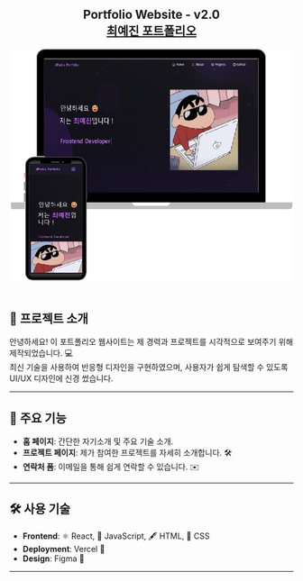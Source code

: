 <h2 align="center">
  Portfolio Website - v2.0<br/>
  <a href="https://react-portfolio-rho-smoky.vercel.app/" target="_blank">최예진 포트폴리오</a>
</h2>
<div align="center">
  <img alt="Demo" src="./Images/readme.png" />
</div>

<br/>

## 📝 프로젝트 소개
안녕하세요! 이 포트폴리오 웹사이트는 제 경력과 프로젝트를 시각적으로 보여주기 위해 제작되었습니다. 💻  
최신 기술을 사용하여 반응형 디자인을 구현하였으며, 사용자가 쉽게 탐색할 수 있도록 UI/UX 디자인에 신경 썼습니다.

---

## 🚀 주요 기능
- **홈 페이지**: 간단한 자기소개 및 주요 기술 소개.
- **프로젝트 페이지**: 제가 참여한 프로젝트를 자세히 소개합니다. 🛠️
- **연락처 폼**: 이메일을 통해 쉽게 연락할 수 있습니다. ✉️

---

## 🛠️ 사용 기술
- **Frontend**: ⚛️ React, 💛 JavaScript, 🖋️ HTML, 🎨 CSS
- **Deployment**: Vercel 🚀
- **Design**: Figma 🎨

---

